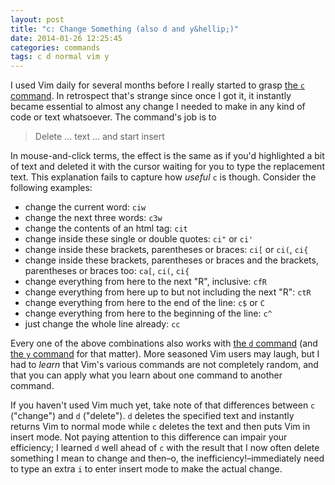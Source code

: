 ```yaml
---
layout: post
title: "c: Change Something (also d and y&hellip;)"
date: 2014-01-26 12:25:45
categories: commands
tags: c d normal vim y
---
```


I used Vim daily for several months before I really started to grasp [the `c` command](http://vimhelp.appspot.com/change.txt.html#c). In retrospect that's strange since once I got it, it instantly became essential to almost any change I needed to make in any kind of code or text whatsoever. The command's job is to

> Delete &hellip; text &hellip; and start insert

In mouse-and-click terms, the effect is the same as if you'd highlighted a bit of text and deleted it with the cursor waiting for you to type the replacement text. This explanation fails to capture how *useful* `c` is though. Consider the following examples:

- change the current word: `ciw`
- change the next three words: `c3w`
- change the contents of an html tag: `cit`
- change inside these single or double quotes: `ci"` or `ci'`
- change inside these brackets, parentheses or braces: `ci[` or `ci(`,
  `ci{`
- change inside these brackets, parentheses or braces and the brackets,
  parentheses or braces too: `ca[`, `ci(`, `ci{`
- change everything from here to the next "R", inclusive: `cfR`
- change everything from here up to but not including the next "R": `ctR`
- change everything from here to the end of the line: `c$` or `C`
- change everything from here to the beginning of the line: `c^`
- just change the whole line already: `cc`

Every one of the above combinations also works with [the `d` command](http://vimhelp.appspot.com/change.txt.html#d) (and [the `y` command](http://vimhelp.appspot.com/change.txt.html#y) for that matter). More seasoned Vim users may laugh, but I had to *learn* that Vim's various commands are not completely random, and that you can apply what you learn about one command to another command.

If you haven't used Vim much yet, take note of that differences between `c` ("change") and `d` ("delete"). `d` deletes the specified text and instantly returns Vim to normal mode while `c` deletes the text and then puts Vim in insert mode. Not paying attention to this difference can impair your efficiency; I learned `d` well ahead of `c` with the result that I now often delete something I mean to change and then–o, the inefficiency!–immediately need to type an extra `i` to enter insert mode to make the actual change.
